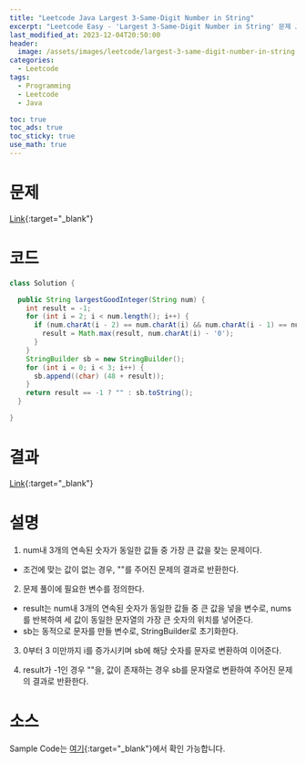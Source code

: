 ```yaml
---
title: "Leetcode Java Largest 3-Same-Digit Number in String"
excerpt: "Leetcode Easy - 'Largest 3-Same-Digit Number in String' 문제 Java 풀이"
last_modified_at: 2023-12-04T20:50:00
header:
  image: /assets/images/leetcode/largest-3-same-digit-number-in-string.png
categories:
  - Leetcode
tags:
  - Programming
  - Leetcode
  - Java

toc: true
toc_ads: true
toc_sticky: true
use_math: true
---
```

# 문제
[Link](https://leetcode.com/problems/largest-3-same-digit-number-in-string){:target="_blank"}

# 코드
```java
class Solution {

  public String largestGoodInteger(String num) {
    int result = -1;
    for (int i = 2; i < num.length(); i++) {
      if (num.charAt(i - 2) == num.charAt(i) && num.charAt(i - 1) == num.charAt(i)) {
        result = Math.max(result, num.charAt(i) - '0');
      }
    }
    StringBuilder sb = new StringBuilder();
    for (int i = 0; i < 3; i++) {
      sb.append((char) (48 + result));
    }
    return result == -1 ? "" : sb.toString();
  }

}
```

# 결과
[Link](https://leetcode.com/problems/largest-3-same-digit-number-in-string/submissions/1112121154/){:target="_blank"}

# 설명
1. num내 3개의 연속된 숫자가 동일한 값들 중 가장 큰 값을 찾는 문제이다.
- 조건에 맞는 값이 없는 경우, ""를 주어진 문제의 결과로 반환한다.

2. 문제 풀이에 필요한 변수를 정의한다.
- result는 num내 3개의 연속된 숫자가 동일한 값들 중 큰 값을 넣을 변수로, nums를 반복하여 세 값이 동일한 문자열의 가장 큰 숫자의 위치를 넣어준다.
- sb는 동적으로 문자를 만들 변수로, StringBuilder로 초기화한다.

3. 0부터 3 미만까지 i를 증가시키며 sb에 해당 숫자를 문자로 변환하여 이어준다.

4. result가 -1인 경우 ""을, 값이 존재하는 경우 sb를 문자열로 변환하여 주어진 문제의 결과로 반환한다.

# 소스
Sample Code는 [여기](https://github.com/GracefulSoul/leetcode/blob/master/src/main/java/gracefulsoul/problems/Largest3SameDigitNumberInString.java){:target="_blank"}에서 확인 가능합니다.